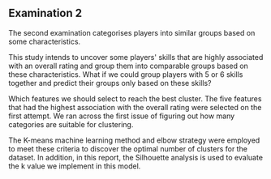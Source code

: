 ## Examination 2
The second examination categorises players into similar groups based on some characteristics.

This study intends to uncover some players' skills that are highly associated with an overall rating and group them into comparable groups based on these characteristics. What if we could group players with 5 or 6 skills together and predict their groups only based on these skills? 

Which features we should select to reach the best cluster. The five features that had the highest association with the overall rating were selected on the first attempt. We ran across the first issue of figuring out how many categories are suitable for clustering. 

The K-means machine learning method and elbow strategy were employed to meet these criteria to discover the optimal number of clusters for the dataset. In addition, in this report, the Silhouette analysis is used to evaluate the k value we implement in this model.
